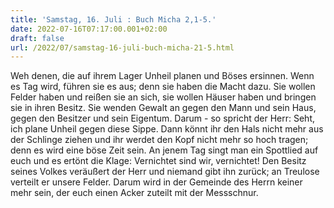 ```yaml
---
title: 'Samstag, 16. Juli : Buch Micha 2,1-5.'
date: 2022-07-16T07:17:00.001+02:00
draft: false
url: /2022/07/samstag-16-juli-buch-micha-21-5.html
---
```


Weh denen, die auf ihrem Lager Unheil planen und Böses ersinnen. Wenn es Tag wird, führen sie es aus; denn sie haben die Macht dazu. Sie wollen Felder haben und reißen sie an sich, sie wollen Häuser haben und bringen sie in ihren Besitz. Sie wenden Gewalt an gegen den Mann und sein Haus, gegen den Besitzer und sein Eigentum. Darum - so spricht der Herr: Seht, ich plane Unheil gegen diese Sippe. Dann könnt ihr den Hals nicht mehr aus der Schlinge ziehen und ihr werdet den Kopf nicht mehr so hoch tragen; denn es wird eine böse Zeit sein. An jenem Tag singt man ein Spottlied auf euch und es ertönt die Klage: Vernichtet sind wir, vernichtet! Den Besitz seines Volkes veräußert der Herr und niemand gibt ihn zurück; an Treulose verteilt er unsere Felder. Darum wird in der Gemeinde des Herrn keiner mehr sein, der euch einen Acker zuteilt mit der Messschnur.